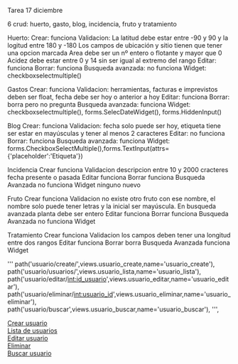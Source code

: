 Tarea 17 diciembre

6 crud: huerto, gasto, blog,  incidencia, fruto y tratamiento

Huerto:
    Crear: funciona
        Validacion: 
            La latitud debe estar entre -90 y 90 y la logitud entre 180 y -180
            Los campos de ubicación y sitio tienen que tener una opcion marcada
            Area debe ser un nº entero o flotante y mayor que 0
            Acidez debe estar entre 0 y 14 sin ser igual al extremo del rango
    Editar: funciona
    Borrar: funciona
    Busqueda avanzada: no funciona
        Widget: checkboxselectmultiple()

Gastos
        Crear: funciona
            Validacion: 
                herramientas, facturas e imprevistos deben ser float, fecha debe ser hoy o anterior a hoy
        Editar: funciona
        Borrar: borra pero no pregunta
        Busqueda avanzada: funciona
            Widget: checkboxselectmultiple(), forms.SelecDateWidget(), forms.HiddenInput()

Blog
    Crear: funciona
        Validacion: fecha solo puede ser hoy, etiqueta tiene ser estar en mayúsculas y tener al menos 2 caracteres
    Editar: no funciona
    Borrar: funciona
    Busqueda avanzada: funciona
        Widget: forms.CheckboxSelectMultiple(),forms.TextInput(attrs={'placeholder':'Etiqueta'})

Incidencia
    Crear funciona
        Validacion descripcion entre 10 y 2000 cracteres fecha presente o pasada
    Editar funciona
    Borrar funciona
    Busqueda Avanzada no funciona
        Widget ninguno nuevo

Fruto
    Crear funciona
        Validacion no existe otro fruto con ese nombre, el nombre solo puede tener letras y la inicial ser mayúscula. En busqueda avanzada planta debe ser entero
    Editar funciona
    Borrar funciona
    Busqueda Avanzada no funciona
        Widget


Tratamiento
    Crear funciona 
        Validacion los campos deben tener una longitud entre dos rangos
    Editar funciona
    Borrar borra
    Busqueda Avanzada funciona
        Widget

















'''
    path('usuario/create/',views.usuario_create,name='usuario_create'),
    path('usuario/usuarios/',views.usuario_lista,name='usuario_lista'),
    path('usuario/editar/<int:id_usuario>',views.usuario_editar,name='usuario_editar'),
    path('usuario/eliminar/<int:usuario_id>',views.usuario_eliminar,name='usuario_eliminar'),
    path('usuario/buscar',views.usuario_buscar,name='usuario_buscar'),
''',

<div><a href="{% url 'usuario_create' %}">Crear usuario</a></div>
    <div><a href="{% url 'usuario_lista' %}">Lista de usuarios</a></div>
    <div><a href="{% url 'usuario_editar' 66%}">Editar usuario</a></div>
    <div><a href="{% url 'usuario_eliminar' 65%}">Eliminar</a></div>
    <div><a href="{% url 'usuario_buscar'%}">Buscar usuario</a></div>